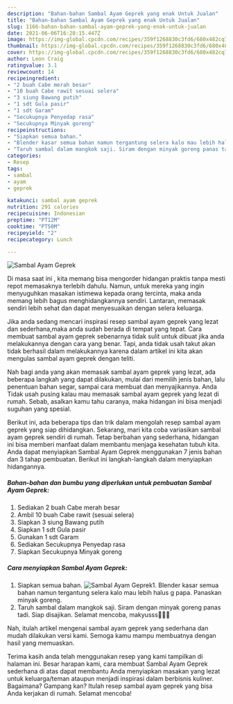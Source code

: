 ```yaml
---
description: "Bahan-bahan Sambal Ayam Geprek yang enak Untuk Jualan"
title: "Bahan-bahan Sambal Ayam Geprek yang enak Untuk Jualan"
slug: 1166-bahan-bahan-sambal-ayam-geprek-yang-enak-untuk-jualan
date: 2021-06-06T16:28:15.447Z
image: https://img-global.cpcdn.com/recipes/359f1268830c3fd6/680x482cq70/sambal-ayam-geprek-foto-resep-utama.jpg
thumbnail: https://img-global.cpcdn.com/recipes/359f1268830c3fd6/680x482cq70/sambal-ayam-geprek-foto-resep-utama.jpg
cover: https://img-global.cpcdn.com/recipes/359f1268830c3fd6/680x482cq70/sambal-ayam-geprek-foto-resep-utama.jpg
author: Leon Craig
ratingvalue: 3.1
reviewcount: 14
recipeingredient:
- "2 buah Cabe merah besar"
- "10 buah Cabe rawit sesuai selera"
- "3 siung Bawang putih"
- "1 sdt Gula pasir"
- "1 sdt Garam"
- "Secukupnya Penyedap rasa"
- "Secukupnya Minyak goreng"
recipeinstructions:
- "Siapkan semua bahan."
- "Blender kasar semua bahan namun tergantung selera kalo mau lebih halus g papa. Panaskan minyak goreng."
- "Taruh sambal dalam mangkok saji. Siram dengan minyak goreng panas tadi. Siap disajikan. Selamat mencoba, makyusss🥰🥰🥰"
categories:
- Resep
tags:
- sambal
- ayam
- geprek

katakunci: sambal ayam geprek 
nutrition: 291 calories
recipecuisine: Indonesian
preptime: "PT12M"
cooktime: "PT50M"
recipeyield: "2"
recipecategory: Lunch

---
```



![Sambal Ayam Geprek](https://img-global.cpcdn.com/recipes/359f1268830c3fd6/680x482cq70/sambal-ayam-geprek-foto-resep-utama.jpg)

Di masa  saat ini , kita memang bisa mengorder hidangan praktis tanpa mesti repot memasaknya terlebih dahulu. Namun, untuk mereka yang ingin menyuguhkan masakan istimewa kepada orang tercinta, maka anda memang lebih bagus menghidangkannya sendiri. Lantaran, memasak sendiri lebih sehat dan dapat menyesuaikan dengan selera keluarga.

Jika anda sedang mencari inspirasi resep sambal ayam geprek yang lezat dan sederhana,maka anda sudah berada di tempat yang tepat. Cara membuat sambal ayam geprek  sebenarnya tidak sulit untuk dibuat jika anda melakukannya dengan cara yang benar. Tapi, anda tidak usah takut akan tidak berhasil dalam melakukannya 
karena dalam artikel ini kita akan mengulas sambal ayam geprek dengan teliti.  



Nah bagi anda yang akan memasak sambal ayam geprek yang lezat, ada beberapa langkah yang dapat dilakukan, mulai dari memilih jenis bahan, lalu penentuan bahan segar, sampai cara membuat dan menyajikannya. Anda Tidak usah pusing kalau mau memasak sambal ayam geprek yang lezat di rumah. Sebab, asalkan kamu  tahu caranya, maka hidangan ini bisa menjadi suguhan yang spesial.

Berikut ini, ada beberapa tips dan trik dalam mengolah resep sambal ayam geprek yang siap dihidangkan. Sekarang, mari kita coba variasikan sambal ayam geprek sendiri di rumah. Tetap berbahan yang sederhana, hidangan ini bisa memberi manfaat dalam membantu menjaga kesehatan tubuh kita. Anda dapat menyiapkan Sambal Ayam Geprek menggunakan 7 jenis bahan dan 3 tahap pembuatan. Berikut ini langkah-langkah dalam menyiapkan hidangannya.

<!--inarticleads1-->

##### Bahan-bahan dan bumbu yang diperlukan untuk pembuatan Sambal Ayam Geprek:

1. Sediakan 2 buah Cabe merah besar
1. Ambil 10 buah Cabe rawit (sesuai selera)
1. Siapkan 3 siung Bawang putih
1. Siapkan 1 sdt Gula pasir
1. Gunakan 1 sdt Garam
1. Sediakan Secukupnya Penyedap rasa
1. Siapkan Secukupnya Minyak goreng




<!--inarticleads2-->

##### Cara menyiapkan Sambal Ayam Geprek:

1. Siapkan semua bahan.
<img src="https://img-global.cpcdn.com/steps/f0fd2d2ebdb57053/160x128cq70/sambal-ayam-geprek-langkah-memasak-1-foto.jpg" alt="Sambal Ayam Geprek">1. Blender kasar semua bahan namun tergantung selera kalo mau lebih halus g papa. Panaskan minyak goreng.
1. Taruh sambal dalam mangkok saji. Siram dengan minyak goreng panas tadi. Siap disajikan. Selamat mencoba, makyusss🥰🥰🥰




Nah, itulah artikel mengenai  sambal ayam geprek  yang sederhana dan mudah dilakukan versi kami. Semoga kamu mampu membuatnya dengan hasil yang memuaskan. 

Terima kasih anda telah menggunakan resep yang kami tampilkan di halaman ini. Besar harapan kami, cara membuat  Sambal Ayam Geprek sederhana di atas dapat membantu Anda menyiapkan masakan yang lezat untuk keluarga/teman ataupun menjadi inspirasi dalam berbisnis kuliner. Bagaimana? Gampang kan? Itulah resep sambal ayam geprek yang bisa Anda kerjakan di rumah. Selamat mencoba!

